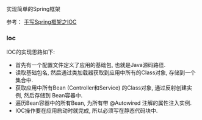 实现简单的Spring框架

参考：
[手写Spring框架之IOC](https://blog.csdn.net/litianxiang_kaola/article/details/86647022)

### Ioc
IOC的实现思路如下:

- 首先有一个配置文件定义了应用的基础包, 也就是Java源码路径.
- 读取基础包名, 然后通过类加载器获取到应用中所有的Class对象, 存储到一个集合中.
- 获取应用中所有Bean (Controller和Service) 的Class对象, 通过反射创建实例, 然后存储到 Bean容器中.
- 遍历Bean容器中的所有Bean, 为所有带 @Autowired 注解的属性注入实例.
- IOC操作要在应用启动时就完成, 所以必须写在静态代码块中.
